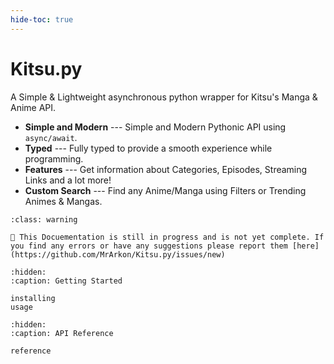 ```yaml
---
hide-toc: true
---
```


# Kitsu.py

A Simple & Lightweight asynchronous python wrapper for Kitsu's Manga & Anime API.

* **Simple and Modern** --- Simple and Modern Pythonic API using `async/await`.
* **Typed** --- Fully typed to provide a smooth experience while programming.
* **Features** --- Get information about Categories, Episodes, Streaming Links and a lot more!
* **Custom Search** --- Find any Anime/Manga using Filters or Trending Animes & Mangas.

```{admonition} Warning
:class: warning

🚧 This Docuementation is still in progress and is not yet complete. If you find any errors or have any suggestions please report them [here](https://github.com/MrArkon/Kitsu.py/issues/new)
```

```{toctree}
:hidden:
:caption: Getting Started

installing
usage
```

```{toctree}
:hidden:
:caption: API Reference

reference
```